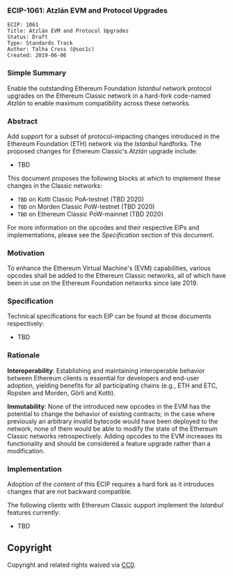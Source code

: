 ### ECIP-1061: Atzlán EVM and Protocol Upgrades

    ECIP: 1061
    Title: Atzlán EVM and Protocol Upgrades
    Status: Draft
    Type: Standards Track
    Author: Talha Cross (@soc1c)
    Created: 2019-06-06

### Simple Summary

Enable the outstanding Ethereum Foundation _Istanbul_ network protocol upgrades on the Ethereum
Classic network in a hard-fork code-named _Atzlán_ to enable maximum compatibility across these networks.

### Abstract

Add support for a subset of protocol-impacting changes introduced in the Ethereum Foundation (ETH) network via the
_Istanbul_ hardforks. The proposed changes for Ethereum Classic's _Atzlán_ upgrade include:

- TBD

This document proposes the following blocks at which to implement these changes in the Classic networks:

- `TBD` on Kotti Classic PoA-testnet (TBD 2020)
- `TBD` on Morden Classic PoW-testnet (TBD 2020)
- `TBD` on Ethereum Classic PoW-mainnet (TBD 2020)

For more information on the opcodes and their respective EIPs and implementations, please see the _Specification_
section of this document.

### Motivation

To enhance the Ethereum Virtual Machine's (EVM) capabilities, various opcodes shall be added to the Ethereum Classic
networks, all of which have been in use on the Ethereum Foundation networks since late 2019.

### Specification

Technical specifications for each EIP can be found at those documents respectively:

- TBD

### Rationale

__Interoperability__: Establishing and maintaining interoperable behavior between Ethereum clients is essential for
developers and end-user adoption, yielding benefits for all participating chains (e.g., ETH and ETC, Ropsten and Morden,
Görli and Kotti).

__Immutability__: None of the introduced new opcodes in the EVM has the potential to change the behavior of existing
contracts; in the case where previously an arbitrary invalid bytecode would have been deployed to the network, none of
them would be able to modify the state of the Ethereum Classic networks retrospectively. Adding opcodes to the EVM
increases its functionality and should be considered a feature upgrade rather than a modification.

### Implementation

Adoption of the content of this ECIP requires a hard fork as it introduces changes that are not backward compatible.

The following clients with Ethereum Classic support implement the _Istanbul_ features currently:

- TBD

## Copyright

Copyright and related rights waived via [CC0](https://creativecommons.org/publicdomain/zero/1.0/).

